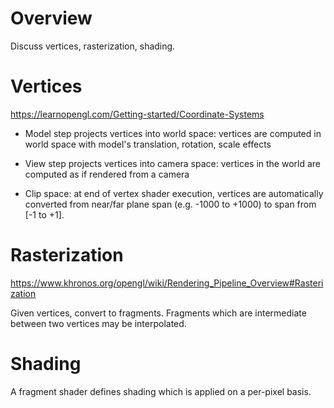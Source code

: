 # Overview

Discuss vertices, rasterization, shading.

# Vertices

https://learnopengl.com/Getting-started/Coordinate-Systems

- Model step projects vertices into world space: vertices are computed in world space with model's translation, rotation, scale effects

- View step projects vertices into camera space: vertices in the world are computed as if rendered from a camera

- Clip space: at end of vertex shader execution, vertices are automatically converted from near/far plane span (e.g. -1000 to +1000) to span from [-1 to +1].

# Rasterization

https://www.khronos.org/opengl/wiki/Rendering_Pipeline_Overview#Rasterization

Given vertices, convert to fragments. Fragments which are intermediate between two vertices may be interpolated.

# Shading

A fragment shader defines shading which is applied on a per-pixel basis.